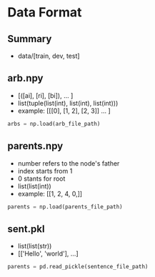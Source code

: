 # Data Format

## Summary
* data/[train, dev, test]

## arb.npy
* [([ai], [ri], [bi]), ... ]
* list(tuple(list(int), list(int), list(int)))
* example: [[[0], [1, 2], [2, 3]] ... ]

```python
arbs = np.load(arb_file_path)
```

## parents.npy
* number refers to the node's father
* index starts from 1
* 0 stants for root
* list(list(int))
* example: [[1, 2, 4, 0,]]

```python
parents = np.load(parents_file_path)
```

## sent.pkl
* list(list(str))
* [['Hello', 'world'], ...]

```python
parents = pd.read_pickle(sentence_file_path)
```
